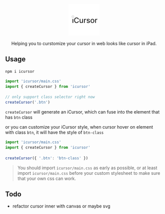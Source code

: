 <p align="center">
<img src="https://raw.githubusercontent.com/yuusheng/icursor/5d395eaf1ecb9382d28c294977c02e82ce18d0dd/playground/public/iCursor.svg" style="width:100px;" />
</p>

<p align="center">
Helping you to curstomize your cursor in web looks like cursor in iPad.
</p>


## Usage

```bash
npm i icursor
```

```js
import 'icursor/main.css'
import { createCursor } from 'icursor'

// only support class selector right now
createCursor('.btn')
```

`createCursor` will generate an iCursor, which can fuse into the element that has `btn` class

or you can customize your iCursor style, when cursor hover on element with class `btn`, it will have the style of `btn-class`

```js
import 'icursor/main.css'
import { createCursor } from 'icursor'

createCursor({ '.btn': 'btn-class' })
```

> You should import `icursor/main.css` as early as possible, or at least import `icursor/main.css` before your custom stylesheet to make sure that your own css can work.

## Todo
- refactor cursor inner with canvas or maybe svg
